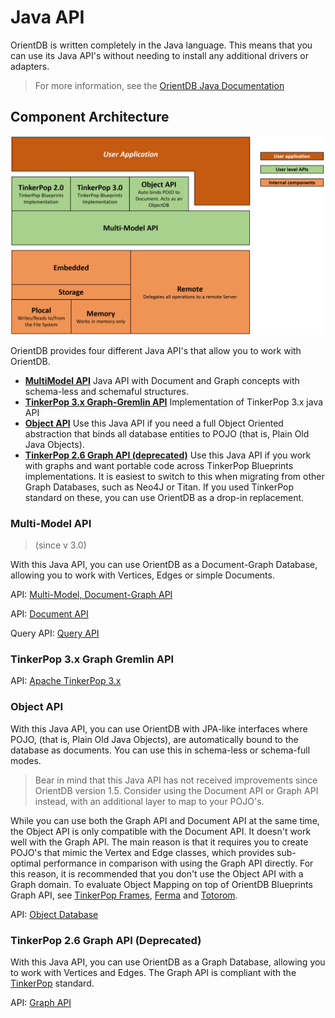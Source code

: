 
# Java API

OrientDB is written completely in the Java language.  This means that you can use its Java API's without needing to install any additional drivers or adapters.

>For more information, see the [OrientDB Java Documentation](http://www.orientechnologies.com/javadoc/develop/)


## Component Architecture 

![](../images/java/orientdb-api-stack.png)

OrientDB provides four different Java API's that allow you to work with OrientDB.

- [**MultiModel API**](#multi-model-api) Java API with Document and Graph concepts with schema-less and schemaful structures.
- [**TinkerPop 3.x Graph-Gremlin API**](#tinkerpop-3x-graph-gremlin-api) Implementation of TinkerPop 3.x java API
- [**Object API**](#object-api) Use this Java API if you need a full Object Oriented abstraction that binds all database entities to POJO (that is, Plain Old Java Objects).
- [**TinkerPop 2.6 Graph API (deprecated)**](#tinkerpop-26-graph-api-deprecated) Use this Java API if you work with graphs and want portable code across TinkerPop Blueprints implementations.  It is easiest to switch to this when migrating from other Graph Databases, such as Neo4J or Titan.  If you used TinkerPop standard on these, you can use OrientDB as a drop-in replacement.


### Multi-Model API
>(since v 3.0)

With this Java API, you can use OrientDB as a Document-Graph Database, allowing you to work with Vertices, Edges or simple Documents.

API: [Multi-Model, Document-Graph API](Java-MultiModel-API.md)

API: [Document API](Document-Database.md)

Query API: [Query API](Java-Query-API.md)


### TinkerPop 3.x Graph Gremlin API

API: [Apache TinkerPop 3.x](../tinkerpop3/OrientDB-TinkerPop3.md)


### Object API

With this Java API, you can use OrientDB with JPA-like interfaces where POJO, (that is, Plain Old Java Objects), are automatically bound to the database as documents.  You can use this in schema-less or schema-full modes.

>Bear in mind that this Java API has not received improvements since OrientDB version 1.5.  Consider using the Document API or Graph API instead, with an additional layer to map to your POJO's.

While you can use both the Graph API and Document API at the same time, the Object API is only compatible with the Document API.  It doesn't work well with the Graph API.  The main reason is that it requires you to create POJO's that mimic the Vertex and Edge classes, which provides sub-optimal performance in comparison with using the Graph API directly.  For this reason, it is recommended that you don't use the Object API with a Graph domain.  To evaluate Object Mapping on top of OrientDB Blueprints Graph API, see [TinkerPop Frames](https://github.com/tinkerpop/frames/wiki), [Ferma](https://github.com/Syncleus/Ferma) and [Totorom](https://github.com/BrynCooke/totorom).

API: [Object Database](Object-Database.md)


### TinkerPop 2.6 Graph API (Deprecated)

With this Java API, you can use OrientDB as a Graph Database, allowing you to work with Vertices and Edges.  The Graph API is compliant with the [TinkerPop](http://www.tinkerpop.com) standard.

API: [Graph API](Graph-Database-Tinkerpop.md)
